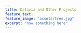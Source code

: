 ```yaml
---
title: Dataviz and Other Projects
feature_text:
feature_image: "assets/tree.jpg"
excerpt: "now something here"
---
```


